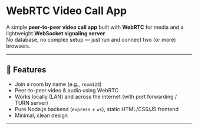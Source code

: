 # WebRTC Video Call App

A simple **peer-to-peer video call app** built with **WebRTC** for media and a lightweight **WebSocket signaling server**.  
No database, no complex setup — just run and connect two (or more) browsers.

---

## 🚀 Features
- Join a room by name (e.g., `room123`)
- Peer-to-peer video & audio using WebRTC
- Works locally (LAN) and across the internet (with port forwarding / TURN server)
- Pure Node.js backend (`express` + `ws`), static HTML/CSS/JS frontend
- Minimal, clean design
---
